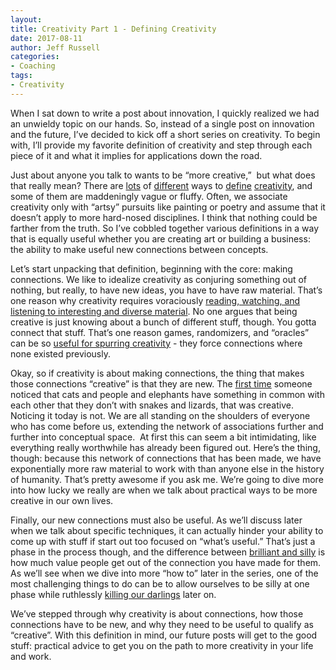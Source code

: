 ```yaml
---
layout:  
title: Creativity Part 1 - Defining Creativity
date: 2017-08-11  
author: Jeff Russell
categories: 
- Coaching 
tags: 
- Creativity  
---
```


When I sat down to write a post about innovation, I quickly realized we had an unwieldy topic on our hands. So, instead of a single post on innovation and the future, I’ve decided to kick off a short series on creativity. To begin with, I’ll provide my favorite definition of creativity and step through each piece of it and what it implies for applications down the road.  

Just about anyone you talk to wants to be “more creative,”  but what does that really mean? There are [lots](http://www.copyblogger.com/define-creativity/) of [different](http://www.basadur.com/insightsresearch/OurThoughtsonCreativityandInnovation/tabid/80/Default.aspx) ways to [define](http://www.dictionary.com/browse/creativity) [creativity](https://en.wikipedia.org/wiki/Creativity), and some of them are maddeningly vague or fluffy. Often, we associate creativity only with “artsy” pursuits like painting or poetry and assume that it doesn’t apply to more hard-nosed disciplines. I think that nothing could be farther from the truth. So I’ve cobbled together various definitions in a way that is equally useful whether you are creating art or building a business: the ability to make useful new connections between concepts.

Let’s start unpacking that definition, beginning with the core: making connections. We like to idealize creativity as conjuring something out of nothing, but really, to have new ideas, you have to have raw material. That’s one reason why creativity requires voraciously [reading, watching, and listening to interesting and diverse material](https://www.youtube.com/watch?v=g2pre2xnA1M). No one argues that being creative is just knowing about a bunch of different stuff, though. You gotta connect that stuff. That’s one reason games, randomizers, and “oracles” can be so [useful for spurring creativity](http://blog.creativethink.com/2007/01/use_a_random_id.html) - they force connections where none existed previously.

Okay, so if creativity is about making connections, the thing that makes those connections “creative” is that they are new. The [first time](https://en.wikipedia.org/wiki/Taxonomy_\(biology\)) someone noticed that cats and people and elephants have something in common with each other that they don’t with snakes and lizards, that was creative. Noticing it today is not. We are all standing on the shoulders of everyone who has come before us, extending the network of associations further and further into conceptual space.  At first this can seem a bit intimidating, like everything really worthwhile has already been figured out. Here’s the thing, though: because this network of connections that has been made, we have exponentially more raw material to work with than anyone else in the history of humanity. That’s pretty awesome if you ask me. We’re going to dive more into how lucky we really are when we talk about practical ways to be more creative in our own lives.

Finally, our new connections must also be useful. As we’ll discuss later when we talk about specific techniques, it can actually hinder your ability to come up with stuff if start out too focused on “what’s useful.” That’s just a phase in the process though, and the difference between [brilliant and silly](http://blog.ted.com/40-idioms-that-cant-be-translated-literally/) is how much value people get out of the connection you have made for them. As we’ll see when we dive into more “how to” later in the series, one of the most challenging things to do can be to allow ourselves to be silly at one phase while ruthlessly [killing our darlings](http://www.slate.com/blogs/browbeat/2013/10/18/_kill_your_darlings_writing_advice_what_writer_really_said_to_murder_your.html) later on.

We’ve stepped through why creativity is about connections, how those connections have to be new, and why they need to be useful to qualify as “creative”. With this definition in mind, our future posts will get to the good stuff: practical advice to get you on the path to more creativity in your life and work.  
